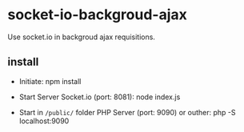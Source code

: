 # socket-io-backgroud-ajax
Use socket.io in backgroud ajax requisitions.

## install
 
 - Initiate: npm install

 - Start Server Socket.io (port: 8081): node index.js

 - Start in `/public/` folder PHP Server (port: 9090) or outher: php -S localhost:9090  
